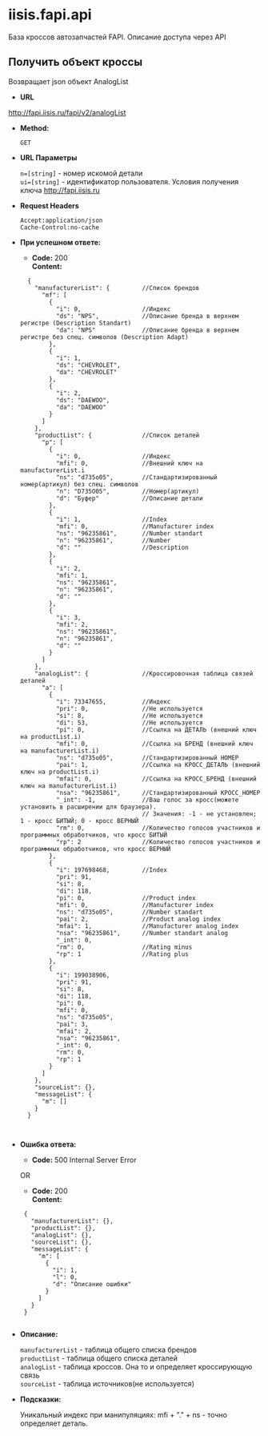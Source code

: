 # iisis.fapi.api
База кроссов автозапчастей FAPI. Описание доступа через API

**Получить объект кроссы**
----
Возвращает json объект AnalogList

* **URL**

http://fapi.iisis.ru/fapi/v2/analogList

* **Method:**
  
  `GET`
  
*  **URL Параметры**

    `n=[string]` - номер искомой детали<br />
    `ui=[string]` - идентификатор пользователя. Условия получения ключа http://fapi.iisis.ru


* **Request Headers**

   `Accept:application/json` <br />
   `Cache-Control:no-cache` <br />
    
* **При успешном ответе:**
  
  * **Code:** 200 <br />
    **Content:** 
  ```
    {
      "manufacturerList": {         //Список брендов
        "mf": [
          {
            "i": 0,                 //Индекс
            "ds": "NPS",            //Описание бренда в верхнем регистре (Description Standart) 
            "da": "NPS"             //Описание бренда в верхнем регистре без спец. символов (Description Adapt)
          },
          {
            "i": 1,
            "ds": "CHEVROLET",
            "da": "CHEVROLET"
          },
          {
            "i": 2,
            "ds": "DAEWOO",
            "da": "DAEWOO"
          }
        ]
      },
      "productList": {              //Список деталей
        "p": [
          {
            "i": 0,                 //Индекс
            "mfi": 0,               //Внешний ключ на manufacturerList.i
            "ns": "d735o05",        //Стандартизированный номер(артикул) без спец. символов
            "n": "D735O05",         //Номер(артикул)    
            "d": "Буфер"            //Описание детали
          },
          {
            "i": 1,                 //Index
            "mfi": 0,               //Manufacturer index    
            "ns": "96235861",       //Number standart
            "n": "96235861",        //Number
            "d": ""                 //Description
          },
          {
            "i": 2,
            "mfi": 1,
            "ns": "96235861",
            "n": "96235861",
            "d": ""
          },
          {
            "i": 3,
            "mfi": 2,
            "ns": "96235861",
            "n": "96235861",
            "d": ""
          }
        ]
      },
      "analogList": {               //Кроссировочная таблица связей деталей
        "a": [
          {
            "i": 73347655,          //Индекс
            "pri": 0,               //Не используется
            "si": 8,                //Не используется
            "di": 53,               //Не используется
            "pi": 0,                //Ссылка на ДЕТАЛЬ (внешний ключ на productList.i)
            "mfi": 0,               //Ссылка на БРЕНД (внешний ключ на manufacturerList.i) 
            "ns": "d735o05",        //Стандартизированный НОМЕР
            "pai": 1,               //Ссылка на КРОСС_ДЕТАЛЬ (внешний ключ на productList.i)
            "mfai": 0,              //Ссылка на КРОСС_БРЕНД (внешний ключ на manufacturerList.i)
            "nsa": "96235861",      //Стандартизированный КРОСС_НОМЕР
            "_int": -1,             //Ваш голос за кросс(можете установить в расширении для браузера). 
                                    // Значения: -1 - не установлен; 1 - кросс БИТЫЙ; 0 - кросс ВЕРНЫЙ
            "rm": 0,                //Количество голосов участников и программных обработчиков, что кросс БИТЫЙ
            "rp": 2                 //Количество голосов участников и программных обработчиков, что кросс ВЕРНЫЙ
          },
          {
            "i": 197698468,         //Index
            "pri": 91,
            "si": 8,
            "di": 118,
            "pi": 0,                //Product index
            "mfi": 0,               //Manufacturer index
            "ns": "d735o05",        //Number standart
            "pai": 2,               //Product analog index
            "mfai": 1,              //Manufacturer analog index
            "nsa": "96235861",      //Number standart analog
            "_int": 0,
            "rm": 0,                //Rating minus
            "rp": 1                 //Rating plus
          },
          {
            "i": 199038906,
            "pri": 91,
            "si": 8,
            "di": 118,
            "pi": 0,
            "mfi": 0,
            "ns": "d735o05",
            "pai": 3,
            "mfai": 2,
            "nsa": "96235861",
            "_int": 0,
            "rm": 0,
            "rp": 1
          }
        ]
      },
      "sourceList": {},
      "messageList": {
        "m": []
      }
    }
    
 
* **Ошибка ответа:**

  * **Code:** 500 Internal Server Error <br />

  OR

  * **Code:** 200 <br />
    **Content:** 
   ```
    {
      "manufacturerList": {},
      "productList": {},
      "analogList": {},
      "sourceList": {},
      "messageList": {
        "m": [
          {
            "i": 1,
            "l": 0,
            "d": "Описание ошибки"
          }
        ]
      }
    }


* **Описание:**

  `manufacturerList` - таблица общего списка брендов<br />
  `productList`		- таблица общего списка деталей<br />
  `analogList` - таблица кроссов. Она то и определяет кроссирующую связь<br />
  `sourceList` - таблица источников(не используется)<br />
  
* **Подсказки:**  
  
  Уникальный индекс при манипуляциях: mfi + "." + ns - точно определяет деталь. 
